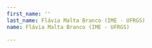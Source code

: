 ```yaml
---
first_name: ''
last_name: Flávia Malta Branco (IME - UFRGS)
name: Flávia Malta Branco (IME - UFRGS)

---
```


